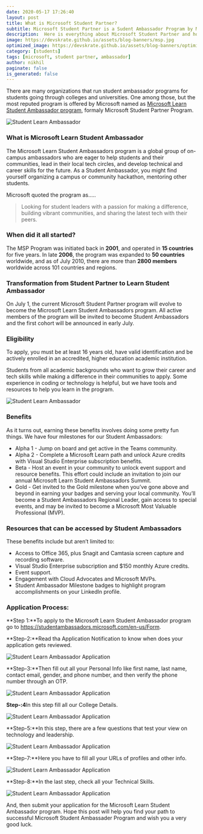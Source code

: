 ```yaml
---
date: 2020-05-17 17:26:40
layout: post
title: What is Microsoft Student Partner?
subtitle: Microsoft Student Partner is a Sudent Ambassador Program by Microsoft
description:  Here is everything about Microsoft Student Partner and how to apply for it?
image: https://devskrate.github.io/assets/blog-banners/msp.jpg
optimized_image: https://devskrate.github.io/assets/blog-banners/optimized/msp-opt.jpg
category: [students]
tags: [microsoft, student partner, ambassador]
author: nikhil
paginate: false
is_generated: false
---
```


There are many organizations that run student ambassador programs for students going through colleges and universities. One among those, but the most reputed program is offered by Microsoft named as <a href="https://studentambassadors.microsoft.com/en-us" target="_blank">Microsoft Learn Student Ambassador program</a>, formaly Microsoft Student Partner Program.

<img src="{{ site.baseurl }}/assets/images/microsoft/student-partner-intro.jpg" alt="Student Learn Ambassador" title="Student Learn Ambassador">

### What is Microsoft Learn Student Ambassador

The Microsoft Learn Student Ambassadors program is a global group of on-campus ambassadors who are eager to help students and their communities, lead in their local tech circles, and develop technical and career skills for the future. As a Student Ambassador, you might find yourself organizing a campus or community hackathon, mentoring other students.

Microsoft quoted the program as.....

> Looking for student leaders with a passion for making a difference, building vibrant communities, and sharing the latest tech with their peers.

### When did it all started?

The MSP Program was initiated back in **2001**, and operated in **15 countries** for five years. In late **2006**, the program was expanded to **50 countries** worldwide, and as of July 2010, there are more than **2800 members** worldwide across 101 countries and regions.

### Transformation from Student Partner to Learn Student Ambassador

On July 1, the current Microsoft Student Partner program will evolve to become the Microsoft Learn Student Ambassadors program. All active members of the program will be invited to become Student Ambassadors and the first cohort will be announced in early July.

### Eligibility

To apply, you must be at least 16 years old, have valid identification and be actively enrolled in an accredited, higher education academic institution.

Students from all academic backgrounds who want to grow their career and tech skills while making a difference in their communities to apply. Some experience in coding or technology is helpful, but we have tools and resources to help you learn in the program.

<img src="{{ site.baseurl }}/assets/images/microsoft/student-partner-works.jpg" alt="Student Learn Ambassador" title="Student Learn Ambassador">

### Benefits

As it turns out, earning these benefits involves doing some pretty fun things. We have four milestones for our Student Ambassadors:

- Alpha 1 - Jump on board and get active in the Teams community.
- Alpha 2 - Complete a Microsoft Learn path and unlock Azure credits with Visual Studio Enterprise subscription benefits.
- Beta - Host an event in your community to unlock event support and resource benefits. This effort could include an invitation to join our annual Microsoft Learn Student Ambassadors Summit.
- Gold - Get invited to the Gold milestone when you’ve gone above and beyond in earning your badges and serving your local community. You’ll become a Student Ambassadors Regional Leader, gain access to special events, and may be invited to become a Microsoft Most Valuable Professional (MVP).

### Resources that can be accessed by Student Ambassadors

These benefits include but aren’t limited to:

- Access to Office 365, plus Snagit and Camtasia screen capture and recording software.
- Visual Studio Enterprise subscription and \$150 monthly Azure credits.
- Event support.
- Engagement with Cloud Advocates and Microsoft MVPs.
- Student Ambassador Milestone badges to highlight program accomplishments on your LinkedIn profile.

### Application Process:

**Step 1:**To apply to the Microsoft Learn Student Ambassador program go to <a href="https://studentambassadors.microsoft.com/en-us/Form" target="_blank">https://studentambassadors.microsoft.com/en-us/Form</a>.

**Step-2:**Read tha Application Notification to know when does your application gets reviewed.

<img src="{{ site.baseurl }}/assets/images/microsoft/msp-apply-1.jpg" alt="Student Learn Ambassador Application" title="Student Learn Ambassador Application">

**Step-3:**Then fill out all your Personal Info like first name, last name, contact email, gender, and phone number, and then verify the phone number through an OTP.

<img src="{{ site.baseurl }}/assets/images/microsoft/msp-apply-2.jpg" alt="Student Learn Ambassador Application" title="Student Learn Ambassador Application">

**Step-:4**In this step fill all our College Details.

<img src="{{ site.baseurl }}/assets/images/microsoft/msp-apply-3.jpg" alt="Student Learn Ambassador Application" title="Student Learn Ambassador Application">

**Step-5:**In this step, there are a few questions that test your view on technology and leadership.

<img src="{{ site.baseurl }}/assets/images/microsoft/msp-apply-4.jpg" alt="Student Learn Ambassador Application" title="Student Learn Ambassador Application">

**Step-7:**Here you have to fill all your URLs of profiles and other info.

<img src="{{ site.baseurl }}/assets/images/microsoft/msp-apply-5.jpg" alt="Student Learn Ambassador Application" title="Student Learn Ambassador Application">

**Step-8:**In the last step, check all your Technical Skills.

<img src="{{ site.baseurl }}/assets/images/microsoft/msp-apply-6.jpg" alt="Student Learn Ambassador Application" title="Student Learn Ambassador Application">

And, then submit your application for the Microsoft Learn Student Ambassador program. Hope this post will help you find your path to successful Microsoft Student Ambassader Program and wish you a very good luck.
